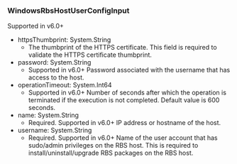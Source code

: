 ### WindowsRbsHostUserConfigInput
Supported in v6.0+

- httpsThumbprint: System.String
  - The thumbprint of the HTTPS certificate. This field is required to
        validate the HTTPS certificate thumbprint.
- password: System.String
  - Supported in v6.0+
        Password associated with the username that has access to the host.
- operationTimeout: System.Int64
  - Supported in v6.0+
        Number of seconds after which the operation is terminated if the
        execution is not completed. Default value is 600 seconds.
- name: System.String
  - Required. Supported in v6.0+
          IP address or hostname of the host.
- username: System.String
  - Required. Supported in v6.0+
          Name of the user account that has sudo/admin privileges on the RBS host.
          This is required to install/uninstall/upgrade RBS packages on the RBS
          host.
